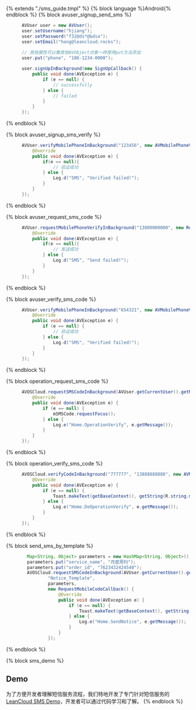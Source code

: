 {% extends "./sms_guide.tmpl" %}
{% block language %}Android{% endblock %}
{% block avuser_signup_send_sms %}
  ```java
        AVUser user = new AVUser();
        user.setUsername("hjiang");
        user.setPassword("f32@ds*@&dsa");
        user.setEmail("hang@leancloud.rocks");
        
        // 其他属性可以像其他AVObject对象一样使用put方法添加
        user.put("phone", "186-1234-0000");

        user.signUpInBackground(new SignUpCallback() {
            public void done(AVException e) {
                if (e == null) {
                    // successfully
                } else {
                    // failed
                }
            }
        });
  ```
{% endblock %}

{% block avuser_signup_sms_verify %}
  ```java
        AVUser.verifyMobilePhoneInBackground("123456", new AVMobilePhoneVerifyCallback() {
            @Override
            public void done(AVException e) {
                if(e == null){
                    // 验证成功
                } else {
                    Log.d("SMS", "Verified failed!");
                }
            }
        });
  ```
{% endblock %}

{% block avuser_request_sms_code %}
  ```java
        AVUser.requestMobilePhoneVerifyInBackground("13800000000", new RequestMobileCodeCallback() {
            @Override
            public void done(AVException e) {
                if(e == null){
                    // 发送成功
                } else {
                    Log.d("SMS", "Send failed!");
                }
            }
        });
  ```
{% endblock %}

{% block avuser_verify_sms_code %}
  ```java
        AVUser.verifyMobilePhoneInBackground("654321", new AVMobilePhoneVerifyCallback() {
            @Override
            public void done(AVException e) {
                if (e == null) {
                    // 验证成功
                } else {
                    Log.d("SMS", "Verified failed!");
                }
            }
        });
  ```
{% endblock %}

{% block operation_request_sms_code %}
  ```java
        AVOSCloud.requestSMSCodeInBackground(AVUser.getCurrentUser().getMobilePhoneNumber(), "某应用", "具体操作名称", 10, new RequestMobileCodeCallback() {
            @Override
            public void done(AVException e) {
                if (e == null) {
                    mSMSCode.requestFocus();
                } else {
                    Log.e("Home.OperationVerify", e.getMessage());
                }
            }
        });
  ```
{% endblock %}

{% block operation_verify_sms_code %}
  ```java
        AVOSCloud.verifyCodeInBackground("777777", "13888888888", new AVMobilePhoneVerifyCallback() {
            @Override
            public void done(AVException e) {
                if (e == null) {
                    Toast.makeText(getBaseContext(), getString(R.string.msg_operation_valid), Toast.LENGTH_SHORT).show();
                } else {
                    Log.e("Home.DoOperationVerify", e.getMessage());
                }
            }
        });
  ```
{% endblock %}

{% block send_sms_by_template %}
```java
        Map<String, Object> parameters = new HashMap<String, Object>();
        parameters.put("service_name", "月度周刊");
        parameters.put("order_id", "7623432424540");
        AVOSCloud.requestSMSCodeInBackground(AVUser.getCurrentUser().getMobilePhoneNumber(),
                "Notice_Template",
                parameters,
                new RequestMobileCodeCallback() {
                    @Override
                    public void done(AVException e) {
                        if (e == null) {
                            Toast.makeText(getBaseContext(), getString(R.string.msg_notice_sent), Toast.LENGTH_SHORT).show();
                        } else {
                            Log.e("Home.SendNotice", e.getMessage());
                        }
                    }
                });
```
{% endblock %}

{% block sms_demo %}
## Demo

为了方便开发者理解短信服务流程，我们特地开发了专门针对短信服务的 [LeanCloud SMS Demo](https://github.com/wujun4code/LeanCloud_SMS_Tutorial)，开发者可以通过代码学习和了解。
{% endblock %}
